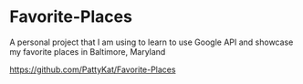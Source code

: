 # Favorite-Places
A personal project that I am using to learn to use Google API and showcase my favorite places in Baltimore, Maryland


https://github.com/PattyKat/Favorite-Places
